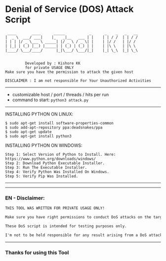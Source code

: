 # Denial of Service (DOS) Attack Script

```
 ____       ____      _____           _      _    _   _   __
|  _ \  ___/ ___|    |_   _|__   ___ | |    | | / /  | | / /
| | | |/ _ \___ \ _____| |/ _ \ / _ \| |    | |/ /   | |/ /
| |_| | (_) |__) |_____| | (_) | (_) | |    | |\ \   | |\ \
|____/ \___/____/      |_|\___/ \___/|_|    |_| \_\  |_| \_\

         
         Developed by : Kishore KK
         for private USAGE ONLY
Make sure you have the permission to attack the given host

DISCLAIMER : I am not responsible For Your Unauthorized Activities             
```

---
- customizable host / port / threads / hits per run
- command to start: `python3 attack.py`
---
INSTALLING PYTHON ON LINUX:
```
$ sudo apt-get install software-properties-common
$ sudo add-apt-repository ppa:deadsnakes/ppa
$ sudo apt-get update
$ sudo apt-get install python3
```
INSTALLING PYTHON ON WINDOWS:
```
Step 1: Select Version of Python to Install. Here: https://www.python.org/downloads/windows/
Step 2: Download Python Executable Installer.
Step 3: Run The Executable Installer.
Step 4: Verify Python Was Installed On Windows.
Step 5: Verify Pip Was Installed.
```
---

---

### EN - Disclaimer:
```md
THIS TOOL WAS WRITTEN FOR PRIVATE USAGE ONLY!

Make sure you have right permissions to conduct DoS attacks on the target system. 

These DoS script is intended for testing purposes only.

I'm not to be held responsible for any result arising from a DoS attack launched using these script
```
---


### Thanks for using this Tool

